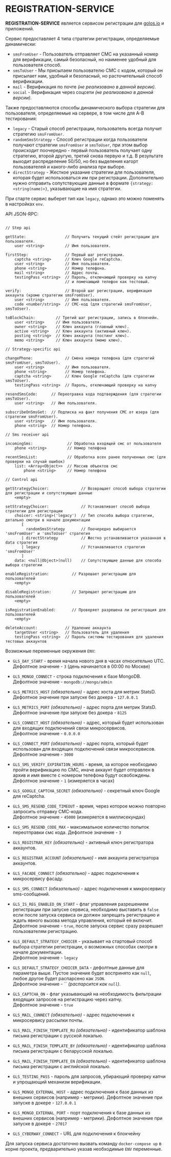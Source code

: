 # REGISTRATION-SERVICE

**REGISTRATION-SERVICE** является сервисом регистрации для [golos.io](https://golos.io) и приложений.

Сервис предоставляет 4 типа стратегии регистрации, определяемые динамически:

-   `smsFromUser` - Пользователь отправляет СМС на указанный номер для верификации, самый безопасный, но наименее удобный для пользователя способ.
-   `smsToUser` - Мы присылаем пользователю СМС с кодом, который он присылает нам, удобный и безопасный, но расточительный способ верификации.
-   `mail` - Верификация по почте _(не реализовано в данной версии)_.
-   `social` - Верификация через соцсети _(не реализовано в данной версии)_.

Также предоставляются способы динамического выбора стратегии для пользователя, определяемые на сервере, в том числе для A-B тестирования:

-   `legacy` - Старый способ регистрации, пользователь всегда получит стратегию `smsFromUser`.
-   `randomSmsStrategy` - Способ регистрации когда пользователи получают стратегии `smsFromUser` и `smsToUser`,
    при этом выбор происходит поочередно - первый пользователь получает одну стратегию, второй другую, третий снова первую и т.д.
    В результате выходит распределение 50/50, но без выделения кагорт пользователей и какого-либо анализа при выборе.
-   `directStrategy` - Жесткое указание стратегии для пользователя, которая будет использоваться им при регистрации.
    Дополнительно нужно отправить сопутствующие данные в формате `{strategy: <string(name)>}`, указывающие на имя стратегии.

При старте сервис выберет тип как `legacy`, однако это можно поменять в настройках `env`.

API JSON-RPC:

```

// Step api

getState:                 // Получить текущий стейт регистрации для пользователя.
    user <string>         // Имя пользователя.

firstStep:                // Первый шаг регистрации.
    captcha <string>      // Ключ Google reCaptcha.
    user <string>         // Имя пользователя.
    phone <string>        // Номер телефона.
    mail <string>         // Адрес почты.
    testingPass <string>  // Пароль, отключающий проверку на капчу
                          // и помечающий телефон как тестовый.

verify:                   // Второй шаг регистрации, верификация аккаунта (кроме стратегии smsFromUser).
    user <string>         // Имя пользователя.
    code <number/string>  // СМС-код (для стратегий smsFromUser, smsToUser).

toBlockChain:         // Третий шаг регистрации, запись в блокчейн.
    user <string>     // Имя пользователя.
    owner <string>    // Ключ аккаунта (главный ключ).
    active <string>   // Ключ аккаунта (активный ключ).
    posting <string>  // Ключ аккаунта (постинг ключ).
    memo <string>     // Ключ аккаунта (мемо ключ).

// Strategy-specific api

changePhone:              // Смена номера телефона (для стратегий smsFromUser, smsToUser).
    user <string>         // Имя пользователя.
    phone <string>        // Номер телефона.
    captcha <string>      // Ключ Google reCaptcha (для стратегии smsToUser).
    testingPass <string>  // Пароль, отключающий проверку на капчу

resendSmsCode:      // Переотравка кода подтверждения (для стратегии smsToUser).
    user <string>   // Имя пользователя.

subscribeOnSmsGet:  // Подписка на факт получения СМС от юзера (для стратегии smsFromUser).
    user <string>   // Имя пользователя.
    phone <string>  // Номер телефона.

// Sms receiver api

incomingSms:               // Обработка входящей смс от пользователя
    phone <string>         // Номер телефона

recentSmsList:             // Обработка всех ранее полученных смс (для проверки на случай ошибок)
    list: <Array<Object>>  // Массив объектов смс
        phone <string>     // Номер телефона

// Control api

getStrategyChoicer:              // Возвращает способ выбора стратегии для регистрации и сопутствующие данные
    <empty>

setStrategyChoicer:              // Устанавливает способ выбора стратегии для регистрации
    choicer: <string>('legacy')  // Тип способа выбора стратегии, детально смотри в начале документации
       [
         randomSmsStrategy       // Поочередно выбирается 'smsFromUser' и 'smsToUser' стратегия
       | directStrategy          // Жестко устанавливается указанная в data стратегия
       | legacy                  // Устанавливается стратегия 'smsFromUser'
       ]
    data: <null|Object>(null)    // Сопутствующие данные для способа выбора стратегии

enableRegistration:          // Разрешает регистрацию для пользователей
    <empty>

disableRegistration:         // Запрещает регистрацию для пользователей
    <empty>

isRegistrationEnabled:       // Проверяет разрешена ли регистрация для пользователей
    <empty>

deleteAccount:            // Удаление аккаунта
    targetUser <string>   // Пользователь для удаления
    testingPass <string>  // Пароль системы тестирования для удаления тестовых аккаунтов
```

Возможные переменные окружения `ENV`:

-   `GLS_DAY_START` - время начала нового дня в часах относительно UTC.  
    Дефолтное значение - `3` (день начинается в 00:00 по Москве)

-   `GLS_MONGO_CONNECT` - строка подключения к базе MongoDB.  
    Дефолтное значение - `mongodb://mongo/admin`

-   `GLS_METRICS_HOST` _(обязательно)_ - адрес хоста для метрик StatsD.  
    Дефолтное значение при запуске без докера - `127.0.0.1`

-   `GLS_METRICS_PORT` _(обязательно)_ - адрес порта для метрик StatsD.  
    Дефолтное значение при запуске без докера - `8125`

-   `GLS_CONNECT_HOST` _(обязательно)_ - адрес, который будет использован для входящих подключений связи микросервисов.  
    Дефолтное значение - `0.0.0.0`

-   `GLS_CONNECT_PORT` _(обязательно)_ - адрес порта, который будет использован для входящих подключений связи микросервисов.  
    Дефолтное значение - `3000`

-   `GLS_SMS_VERIFY_EXPIRATION_HOURS` - время, за которое необходимо пройти верификацию по СМС, иначе аккаунт будет отправлен в архив и имя вместе с номером телефона будут освобождены.  
    Дефолтное значение - `1` (измеряется в часах)

-   `GLS_GOOGLE_CAPTCHA_SECRET` _(обязательно)_ - секретный ключ Google для reCaptcha.

-   `GLS_SMS_RESEND_CODE_TIMEOUT` - время, через которое можно повторно запросить отправку СМС-кода.  
    Дефолтное значение - `45000` (измеряется в миллисекундах)

-   `GLS_SMS_RESEND_CODE_MAX` - максимальное количество попыток переотправки смс кода.
    Дефолтное значение - `3`

-   `GLS_REGISTRAR_KEY` _(обязательно)_ - активный ключ регистратора аккаунтов.

-   `GLS_REGISTRAR_ACCOUNT` _(обязательно)_ - имя аккаунта регистратора аккаунтов.

-   `GLS_FACADE_CONNECT` _(обязательно)_ - адрес подключения к микросервису фасаду.

-   `GLS_SMS_CONNECT` _(обязательно)_ - адрес подключения к микросервису sms-сообщений.

-   `GLS_IS_REG_ENABLED_ON_START` - флаг управления разрешением регистрации при запуске сервиса, необходимо выставить в `false` если после запуска сервиса он должен запрещать регистрацию и ждать явного вызова метода управления, который её включит.  
    Дефолтное значение - `true`, после запуска сервис сразу разрешает пользователям регистрацию.

-   `GLS_DEFAULT_STRATEGY_CHOICER` - указывает на стартовый способ выбора стратегии регистрации, о возможных способах смотри в начале документации.  
    Дефолтное значение - `legacy`

-   `GLS_DEFAULT_STRATEGY_CHOICER_DATA` - дефолтные данные для параметра выше. Пустое значение будет воспринято как `null`, любое другое будет распарсено как `JSON`.  
    Дефолтное значение - `` _(распарсится как `null`)_.

-   `GLS_CAPTCHA_ON` - флаг указывающий на необходимость фильтрации входящих запросов на регистрацию через капчу.  
    Дефолтное значение - `true`

-   `GLS_MAIL_CONNECT` _(обязательно)_ - адрес подключения к микросервису рассылки почты.

-   `GLS_MAIL_FINISH_TEMPLATE_RU` _(обязательно)_ - идентификатор шаблона письма регистрации с русской локалью.

-   `GLS_MAIL_FINISH_TEMPLATE_BY` _(обязательно)_ - идентификатор шаблона письма регистрации с беларусской локалью.

-   `GLS_MAIL_FINISH_TEMPLATE_EN` _(обязательно)_ - идентификатор шаблона письма регистрации с английской локалью.

-   `GLS_TESTING_PASS` - пароль для запросов, убирающий проверку капчи и упрощающий механизм верификации.

-   `GLS_MONGO_EXTERNAL_HOST` - адрес подключения к базе данных из внешних сервисов (например - метрики).
    Дефолтное значение при запуске в докере - `127.0.0.1`

-   `GLS_MONGO_EXTERNAL_PORT` - порт подключения к базе данных из внешних сервисов (например - метрики).
    Дефолтное значение при запуске в докере - `27017`

-   `GLS_CYBERWAY_CONNECT` - URL для подключения к блокчейну

Для запуска сервиса достаточно вызвать команду `docker-compose up` в корне проекта, предварительно указав
необходимые `ENV` переменные.
